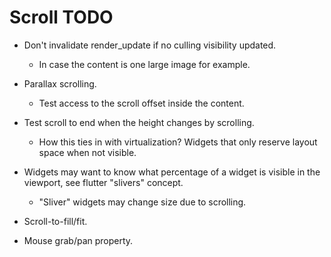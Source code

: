 # Scroll TODO

* Don't invalidate render_update if no culling visibility updated.
    - In case the content is one large image for example.

* Parallax scrolling.
    - Test access to the scroll offset inside the content.

* Test scroll to end when the height changes by scrolling.
    - How this ties in with virtualization? Widgets that only reserve layout space when not visible.

* Widgets may want to know what percentage of a widget is visible in the viewport, see flutter "slivers" concept.
    - "Sliver" widgets may change size due to scrolling.

* Scroll-to-fill/fit.

* Mouse grab/pan property.